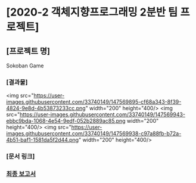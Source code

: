 # [2020-2 객체지향프로그래밍 2분반 팀 프로젝트]

## [프로젝트 명]
Sokoban Game

### [결과물]
<img src="https://user-images.githubusercontent.com/33740149/147569895-cf68a343-8f39-4824-9e8d-4b53873233cc.png" width="200" height="400/>
                                                                                                                                     <img src="https://user-images.githubusercontent.com/33740149/147569943-ebbc9bda-1068-4e54-9edf-052b2889ac85.png width="200" height="400/>
                                                                                                                                     <img src="https://user-images.githubusercontent.com/33740149/147569938-c97a88fb-b72a-4b51-baf1-1581da5f2d44.png" width="200" height="400/>

### [문서 링크]
### <a href="https://github.com/byeongdori/OOP_Project_Sokoban/tree/master/Documents"> 최종 보고서 </a>
